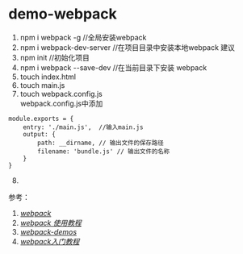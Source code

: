 # demo-webpack
1. npm i webpack -g  //全局安装webpack
2. npm i webpack-dev-server //在项目目录中安装本地webpack 建议
3. npm init //初始化项目
4. npm i webpack --save-dev //在当前目录下安装 webpack
5. touch index.html
6. touch main.js
7. touch webpack.config.js<br/>
  webpack.config.js中添加

  ```
  module.exports = {
      entry: './main.js',  //输入main.js
      output: {
          path: __dirname, // 输出文件的保存路径
          filename: 'bundle.js' // 输出文件的名称
      }
  }
```

8. 






参考：<br/>
1. _[webpack](http://webpack.github.io/docs/)_<br/>
2. _[webpack 使用教程](https://www.zfanw.com/blog/webpack-tutorial.html)_<br/>
3. _[webpack-demos](https://github.com/ruanyf/webpack-demos)_<br/>
4. _[webpack入门教程](http://www.html-js.com/article/Study-notes-webpack-tutorial%203113)_<br/>

